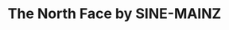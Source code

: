 ---
title: "The North Face by SINE-MAINZ"
url: /mainz/the-north-face-by-sine-mainz/
shop: Kleidung
---